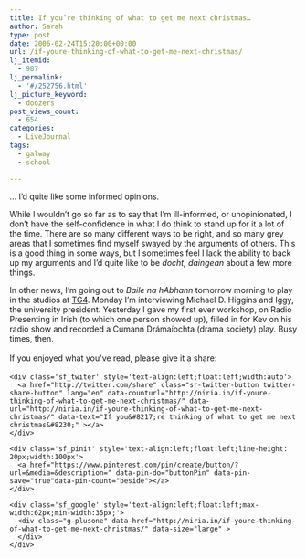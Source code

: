```yaml
---
title: If you’re thinking of what to get me next christmas…
author: Sarah
type: post
date: 2006-02-24T15:20:00+00:00
url: /if-youre-thinking-of-what-to-get-me-next-christmas/
lj_itemid:
  - 987
lj_permalink:
  - '#/252756.html'
lj_picture_keyword:
  - doozers
post_views_count:
  - 654
categories:
  - LiveJournal
tags:
  - galway
  - school

---
```

<div id="fb-root">
</div>

&#8230; I&#8217;d quite like some informed opinions.

While I wouldn&#8217;t go so far as to say that I&#8217;m ill-informed, or unopinionated, I don&#8217;t have the self-confidence in what I do think to stand up for it a lot of the time. There are so many different ways to be right, and so many grey areas that I sometimes find myself swayed by the arguments of others. This is a good thing in some ways, but I sometimes feel I lack the ability to back up my arguments and I&#8217;d quite like to be _docht, daingean_ about a few more things.

In other news, I&#8217;m going out to _Baile na hAbhann_ tomorrow morning to play in the studios at [TG4][1]. Monday I&#8217;m interviewing Michael D. Higgins and Iggy, the university president. Yesterday I gave my first ever workshop, on Radio Presenting in Irish (to which one person showed up), filled in for Kev on his radio show and recorded a Cumann Drámaíochta (drama society) play. Busy times, then.

<div class='sfsi_Sicons' style='width: 100%; display: inline-block; vertical-align: middle; text-align:left'>
  <div style='margin:0px 8px 0px 0px; line-height: 24px'>
    <span>If you enjoyed what you've read, please give it a share:</span>
  </div>
  
  <div class='sfsi_socialwpr'>
    <div class='sf_fb' style='text-align:left;width:125px'>
      <div class="fb-like" href="http://niria.in/if-youre-thinking-of-what-to-get-me-next-christmas/" width="180" send="false" showfaces="false"  action="like" data-share="true"data-layout="button_count" >
      </div>
    </div>
    
    <div class='sf_twiter' style='text-align:left;float:left;width:auto'>
      <a href="http://twitter.com/share" class="sr-twitter-button twitter-share-button" lang="en" data-counturl="http://niria.in/if-youre-thinking-of-what-to-get-me-next-christmas/" data-url="http://niria.in/if-youre-thinking-of-what-to-get-me-next-christmas/" data-text="If you&#8217;re thinking of what to get me next christmas&#8230;" ></a>
    </div>
    
    <div class='sf_pinit' style='text-align:left;float:left;line-height: 20px;width:100px'>
      <a href="https://www.pinterest.com/pin/create/button/?url=&media=&description=" data-pin-do="buttonPin" data-pin-save="true"data-pin-count="beside"></a>
    </div>
    
    <div class='sf_google' style='text-align:left;float:left;max-width:62px;min-width:35px;'>
      <div class="g-plusone" data-href="http://niria.in/if-youre-thinking-of-what-to-get-me-next-christmas/" data-size="large" >
      </div>
    </div>
  </div>
</div>

 [1]: http://www.tg4.ie